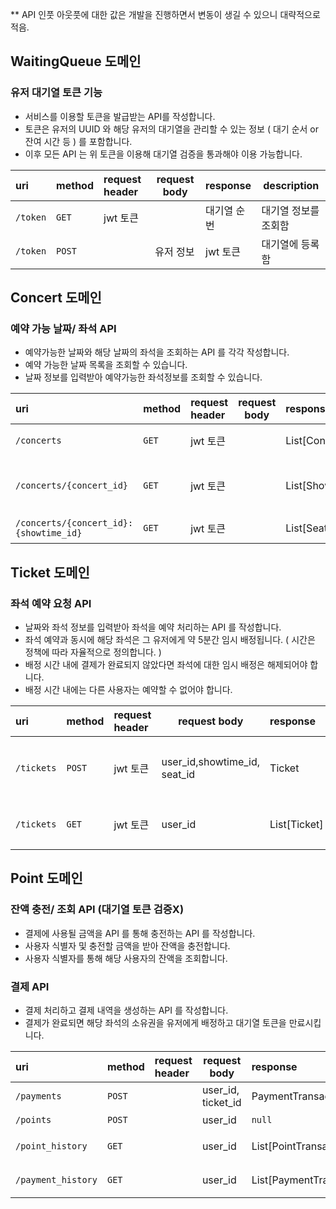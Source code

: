 ** API 인풋 아웃풋에 대한 값은 개발을 진행하면서 변동이 생길 수 있으니 대략적으로 적음.


## WaitingQueue 도메인
### 유저 대기열 토큰 기능
- 서비스를 이용할 토큰을 발급받는 API를 작성합니다.
- 토큰은 유저의 UUID 와 해당 유저의 대기열을 관리할 수 있는 정보 ( 대기 순서 or 잔여 시간 등 ) 를 포함합니다.
- 이후 모든 API 는 위 토큰을 이용해 대기열 검증을 통과해야 이용 가능합니다.

| uri      | method | request header | request body | response | description |
| :------- | :----- | :------------- | ------------ | :------- | ----------- |
| `/token` | `GET`  | jwt 토큰         |              | 대기열 순번   | 대기열 정보를 조회함 |
| `/token` | `POST` |                | 유저 정보        | jwt 토큰   | 대기열에 등록함    |

## Concert 도메인

### 예약 가능 날짜/ 좌석 API
- 예약가능한 날짜와 해당 날짜의 좌석을 조회하는 API 를 각각 작성합니다.
- 예약 가능한 날짜 목록을 조회할 수 있습니다.
- 날짜 정보를 입력받아 예약가능한 좌석정보를 조회할 수 있습니다.

| uri                                    | method | request header | request body | response       | description               |
| :------------------------------------- | :----- | :------------- | ------------ | :------------- | ------------------------- |
| `/concerts`                            | `GET`  | jwt 토큰         |              | List[Concert]  | 콘서트 목록 조회                 |
| `/concerts/{concert_id}`               | `GET`  | jwt 토큰         |              | List[ShowTime] | `concert_id`의 showtime 조회 |
| `/concerts/{concert_id}:{showtime_id}` | `GET`  | jwt 토큰         |              | List[Seat]     | `showtime_id`의 좌석 조회      |

## Ticket 도메인

### 좌석 예약 요청 API
- 날짜와 좌석 정보를 입력받아 좌석을 예약 처리하는 API 를 작성합니다.
- 좌석 예약과 동시에 해당 좌석은 그 유저에게 약 5분간 임시 배정됩니다. ( 시간은 정책에 따라 자율적으로 정의합니다. )
- 배정 시간 내에 결제가 완료되지 않았다면 좌석에 대한 임시 배정은 해제되어야 합니다.
- 배정 시간 내에는 다른 사용자는 예약할 수 없어야 합니다.

| uri        | method | request header | request body                 | response     | description               |
| :--------- | :----- | :------------- | ---------------------------- | :----------- | ------------------------- |
| `/tickets` | `POST` | jwt 토큰         | user_id,showtime_id, seat_id | Ticket       | 선택한 좌석 예약<br>예약한 티켓 정보 반환 |
| `/tickets` | `GET`  | jwt 토큰         | user_id                      | List[Ticket] | 예약한 티켓(들) 정보 반환           |


## Point 도메인

### 잔액 충전/ 조회 API (대기열 토큰 검증X)
- 결제에 사용될 금액을 API 를 통해 충전하는 API 를 작성합니다.
- 사용자 식별자 및 충전할 금액을 받아 잔액을 충전합니다.
- 사용자 식별자를 통해 해당 사용자의 잔액을 조회합니다.

### 결제 API
- 결제 처리하고 결제 내역을 생성하는 API 를 작성합니다.
- 결제가 완료되면 해당 좌석의 소유권을 유저에게 배정하고 대기열 토큰을 만료시킵니다.

| uri                | method | request header | request body       | response                 | description |
| :----------------- | :----- | :------------- | ------------------ | :----------------------- | ----------- |
| `/payments`        | `POST` |                | user_id, ticket_id | PaymentTransaction       | 티켓 결제       |
| `/points`          | `POST` |                | user_id            | `null`                   | 포인트 충전      |
| `/point_history`   | `GET`  |                | user_id            | List[PointTransaction]   | 포인트 내역 반환   |
| `/payment_history` | `GET`  |                | user_id            | List[PaymentTransaction] | 결제 내역 반환    |

